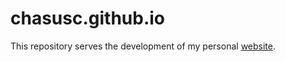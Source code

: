 # chasusc.github.io
This repository serves the development of my personal [website](http://chasusc.github.io).
